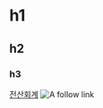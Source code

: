 # h1
## h2
### h3

[전산회계](https://www.youtube.com/watch?v=ysKdS1NWtPI&list=PL1eyoLNiciOLGiR_6QXmZwk6xn-OdIUR6&index=2)
![A](https://www.google.com/imgres?imgurl=https%3A%2F%2Fpng.pngtree.com%2Fthumb_back%2Ffh260%2Fbackground%2F20230609%2Fpngtree-three-puppies-with-their-mouths-open-are-posing-for-a-photo-image_2902292.jpg&tbnid=ZMjse6zkU2h2PM&vet=12ahUKEwjX8oOL2IGFAxUAaPUHHVDtDfcQMygBegQIARAy..i&imgrefurl=https%3A%2F%2Fkor.pngtree.com%2Ffree-backgrounds-photos%2F%25EA%25B0%2595%25EC%2595%2584%25EC%25A7%2580-%25EC%2582%25AC%25EC%25A7%2584&docid=G7Q6e_sxptR9KM&w=640&h=359&q=%EC%9D%B4%EB%AF%B8%EC%A7%80&ved=2ahUKEwjX8oOL2IGFAxUAaPUHHVDtDfcQMygBegQIARAy)
follow link

